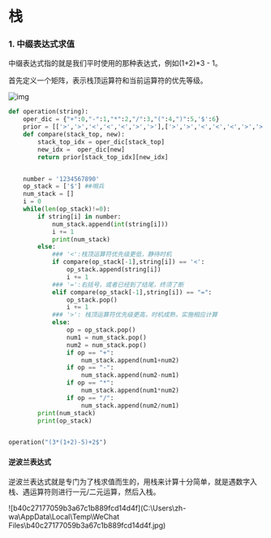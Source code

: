 # 栈

### 1. 中缀表达式求值

中缀表达式指的就是我们平时使用的那种表达式，例如(1+2)*3 - 1。

首先定义一个矩阵，表示栈顶运算符和当前运算符的优先等级。


![img](https://pica.zhimg.com/80/v2-9ed6c0aa54da649343e66254626ecabc_1440w.png)


  

```python
def operation(string):
    oper_dic = {"+":0,"-":1,"*":2,"/":3,"(":4,")":5,'$':6}
    prior = [['>','>','<','<','<','>','>'],['>','>','<','<','<','>','>'],['>','>','>','>','<','>','>'],['>','>','>','>','<','>','>'],['<','<','<','<','<','=',' '],[' ',' ',' ',' ',' ',' ',' '],['<','<','<','<','<',' ','=']]
    def compare(stack_top, new):
        stack_top_idx = oper_dic[stack_top]
        new_idx =  oper_dic[new]
        return prior[stack_top_idx][new_idx]


    number = '1234567890'
    op_stack = ['$'] ##哨兵
    num_stack = []
    i = 0
    while(len(op_stack)!=0):
        if string[i] in number:
            num_stack.append(int(string[i]))
            i += 1
            print(num_stack)
        else:
            ### '<':栈顶运算符优先级更低，静待时机
            if compare(op_stack[-1],string[i]) == '<':
                op_stack.append(string[i])
                i += 1
            ### '=':右括号，或者已经到了结尾，终须了断
            elif compare(op_stack[-1],string[i]) == "=":
                op_stack.pop()
                i += 1
            ### '>': 栈顶运算符优先级更高，时机成熟，实施相应计算
            else:
                op = op_stack.pop()
                num1 = num_stack.pop()
                num2 = num_stack.pop()
                if op == "+":
                    num_stack.append(num1+num2)
                if op == "-":
                    num_stack.append(num2-num1)
                if op == "*":
                    num_stack.append(num1*num2)
                if op == "/":
                    num_stack.append(num2/num1)
        print(num_stack)
        print(op_stack)


operation("(3*(1+2)-5)+2$")
```





#### 逆波兰表达式

逆波兰表达式就是专门为了栈求值而生的，用栈来计算十分简单，就是遇数字入栈、遇运算符则进行一元/二元运算，然后入栈。

![b40c27177059b3a67c1b889fcd14d4f](C:\Users\zh-wa\AppData\Local\Temp\WeChat Files\b40c27177059b3a67c1b889fcd14d4f.jpg)